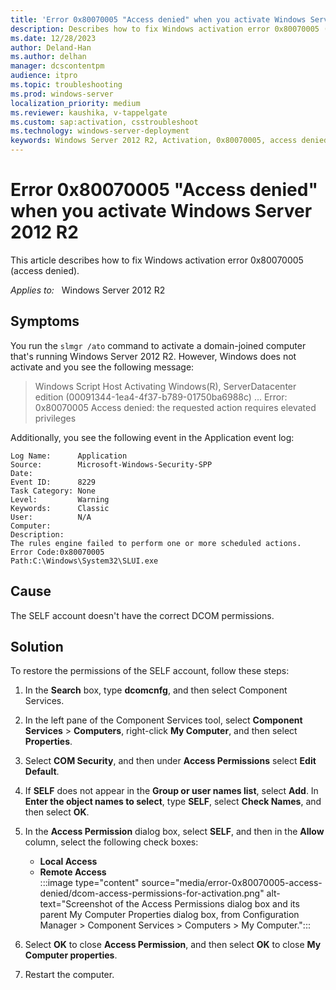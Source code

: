 ```yaml
---
title: 'Error 0x80070005 "Access denied" when you activate Windows Server 2012 R2'
description: Describes how to fix Windows activation error 0x80070005 (access denied).
ms.date: 12/28/2023
author: Deland-Han
ms.author: delhan
manager: dcscontentpm
audience: itpro
ms.topic: troubleshooting
ms.prod: windows-server
localization_priority: medium
ms.reviewer: kaushika, v-tappelgate
ms.custom: sap:activation, csstroubleshoot
ms.technology: windows-server-deployment
keywords: Windows Server 2012 R2, Activation, 0x80070005, access denied
---
```


# Error 0x80070005 "Access denied" when you activate Windows Server 2012 R2

This article describes how to fix Windows activation error 0x80070005 (access denied).

_Applies to:_ &nbsp; Windows Server 2012 R2

## Symptoms

You run the `slmgr /ato` command to activate a domain-joined computer that's running Windows Server 2012 R2. However, Windows does not activate and you see the following message:

> Windows Script Host Activating Windows(R), ServerDatacenter edition (00091344-1ea4-4f37-b789-01750ba6988c) ... Error: 0x80070005 Access denied: the requested action requires elevated privileges

Additionally, you see the following event in the Application event log:

```output
Log Name:      Application
Source:        Microsoft-Windows-Security-SPP
Date:         
Event ID:      8229
Task Category: None
Level:         Warning
Keywords:      Classic
User:          N/A
Computer:     
Description:
The rules engine failed to perform one or more scheduled actions.
Error Code:0x80070005
Path:C:\Windows\System32\SLUI.exe
```

## Cause

The SELF account doesn't have the correct DCOM permissions.

## Solution

To restore the permissions of the SELF account, follow these steps:

1. In the **Search** box, type **dcomcnfg**, and then select Component Services.
1. In the left pane of the Component Services tool, select **Component Services** > **Computers**, right-click **My Computer**, and then select **Properties**.
1. Select **COM Security**, and then under **Access Permissions** select **Edit Default**.
1. If **SELF** does not appear in the **Group or user names list**, select **Add**. In **Enter the object names to select**, type **SELF**, select **Check Names**, and then select **OK**.
1. In the **Access Permission** dialog box, select **SELF**, and then in the **Allow** column, select the following check boxes:

   - **Local Access**  
   - **Remote Access**  
    :::image type="content" source="media/error-0x80070005-access-denied/dcom-access-permissions-for-activation.png" alt-text="Screenshot of the Access Permissions dialog box and its parent My Computer Properties dialog box, from Configuration Manager > Component Services > Computers > My Computer.":::
1. Select **OK** to close **Access Permission**, and then select **OK** to close **My Computer properties**.
1. Restart the computer.

